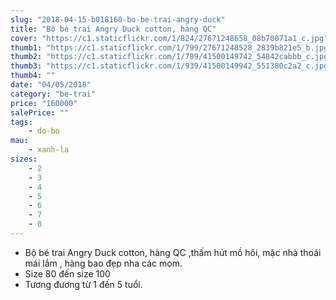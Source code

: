 ```yaml
---
slug: "2018-04-15-b018160-bo-be-trai-angry-duck"
title: "Bộ bé trai Angry Duck cotton, hàng QC"
cover: "https://c1.staticflickr.com/1/824/27671248658_08b70071a1_c.jpg"
thumb1: "https://c1.staticflickr.com/1/799/27671248528_2839b821e5_b.jpg"
thumb2: "https://c1.staticflickr.com/1/789/41500149742_54842cabbb_c.jpg"
thumb3: "https://c1.staticflickr.com/1/939/41500149942_551380c2a2_c.jpg"
thumb4: ""
date: "04/05/2018"
category: "be-trai"
price: "160000"
salePrice: ""
tags:
    - do-bo
mau:    
    - xanh-la
sizes:
    - 2
    - 3
    - 4
    - 5
    - 6
    - 7
    - 8
---
```


- Bộ bé trai Angry Duck cotton, hàng QC ,thấm hút mồ hôi, mặc nhà thoải mái lắm , hàng bao đẹp nha các mom.
- Size 80 đến size 100
- Tương đương từ 1 đến 5 tuổi.